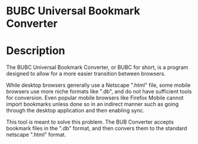 # BUBC Universal Bookmark Converter

# Description
The BUBC Universal Bookmark Converter, or BUBC for short, is a program designed to allow for a more easier transition between browsers. 

While desktop browsers generally use a Netscape ".html" file, some mobile browsers use more niche formats like ".db", and do not have sufficient tools for conversion. Even popular mobile browsers like Firefox Mobile cannot import bookmarks unless done so in an indirect manner such as going through the desktop application and then enabling sync.

This tool is meant to solve this problem. The BUB Converter accepts bookmark files in the ".db" format, and then convers them to the standard netscape ".html" format.
